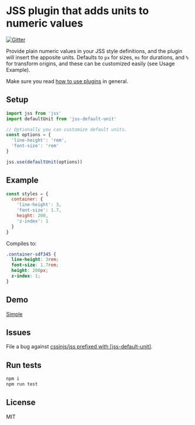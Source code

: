 # JSS plugin that adds units to numeric values

[![Gitter](https://badges.gitter.im/JoinChat.svg)](https://gitter.im/cssinjs/lobby)

Provide plain numeric values in your JSS style definitions, and the plugin will insert the apposite units. Defaults to `px` for sizes, `ms` for durations, and `%` for transform origins, and these can be customized easily (see Usage Example).

Make sure you read [how to use
plugins](https://github.com/cssinjs/jss/blob/master/docs/setup.md#setup-with-plugins)
in general.

## Setup

```javascript
import jss from 'jss'
import defaultUnit from 'jss-default-unit'

// Optionally you can customize default units.
const options = {
  'line-height': 'rem',
  'font-size': 'rem'
}

jss.use(defaultUnit(options))
```

## Example

```javascript
const styles = {
  container: {
    'line-height': 3,
    'font-size': 1.7,
    height: 200,
    'z-index': 1
  }
}
```

Compiles to:

```css
.container-sdf345 {
  line-height: 3rem;
  font-size: 1.7rem;
  height: 200px;
  z-index: 1;
}
```

## Demo

[Simple](http://cssinjs.github.io/examples/plugins/jss-default-unit/simple/index.html)

## Issues

File a bug against [cssinjs/jss prefixed with \[jss-default-unit\]](https://github.com/cssinjs/jss/issues/new?title=[jss-default-unit]%20).

## Run tests

```bash
npm i
npm run test
```

## License

MIT

